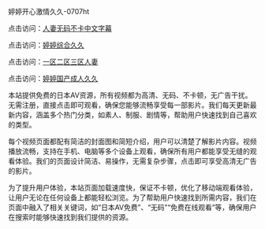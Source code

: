 婷婷开心激情久久-0707ht


点击访问：<a href="https://tfda.pages.dev/">人妻无码不卡中文字幕</a>

点击访问：<a href="https://rtj-3zo.pages.dev/">婷婷综合久久</a>

点击访问：<a href="https://bsdf-5f5.pages.dev/">一区二区三区人妻</a>

点击访问：<a href="https://gfd-5xg.pages.dev/">婷婷国产成人久久</a>

本站提供免费的日本AV资源，所有视频都为高清、无码、不卡顿，无广告干扰。无需注册，直接点击即可观看，确保您能够流畅享受每一部影片。我们每天更新最新内容，涵盖多个热门分类，如素人、制服、剧情等，帮助用户快速找到自己喜欢的类型。

每个视频页面都配有简洁的封面图和简短介绍，用户可以清楚了解影片内容。视频播放流畅，支持在手机、电脑等多个设备上观看，确保所有用户都能享受无缝的观看体验。我们的页面设计简洁、易操作，无需复杂步骤，点击即可享受高清无广告的影片。

为了提升用户体验，本站页面加载速度快，保证不卡顿，优化了移动端观看体验，让用户无论在任何设备上都能轻松浏览。为了帮助用户快速找到所需内容，我们在页面中融入了相关关键词，如“日本AV免费”、“无码”“免费在线观看”等，确保用户在搜索时能够快速找到我们提供的资源。

<span style="display:none;">[Canonical link](）</span>
